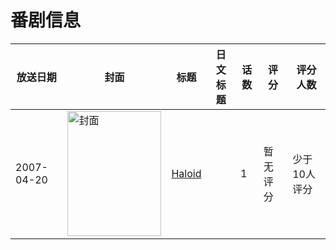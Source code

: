 # 番剧信息

|放送日期|封面|标题|日文标题|话数|评分|评分人数|
|---|---|---|---|---|---|---|
|2007-04-20|<img src="//lain.bgm.tv/pic/cover/c/8b/cb/376130_oA1AF.jpg" alt="封面" style="width:150px;height:200px;object-fit:cover;">|[Haloid](https://bangumi.tv/subject/376130)||1|暂无评分|少于10人评分|
